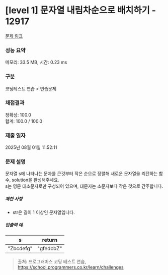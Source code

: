 # [level 1] 문자열 내림차순으로 배치하기 - 12917 

[문제 링크](https://school.programmers.co.kr/learn/courses/30/lessons/12917) 

### 성능 요약

메모리: 33.5 MB, 시간: 0.23 ms

### 구분

코딩테스트 연습 > 연습문제

### 채점결과

정확성: 100.0<br/>합계: 100.0 / 100.0

### 제출 일자

2025년 08월 01일 11:52:11

### 문제 설명

<p>문자열 s에 나타나는 문자를 큰것부터 작은 순으로 정렬해 새로운 문자열을 리턴하는 함수, solution을 완성해주세요.<br>
s는 영문 대소문자로만 구성되어 있으며, 대문자는 소문자보다 작은 것으로 간주합니다.</p>

<h5>제한 사항</h5>

<ul>
<li>str은 길이 1 이상인 문자열입니다.</li>
</ul>

<h5>입출력 예</h5>
<table class="table">
        <thead><tr>
<th>s</th>
<th>return</th>
</tr>
</thead>
        <tbody><tr>
<td>"Zbcdefg"</td>
<td>"gfedcbZ"</td>
</tr>
</tbody>
      </table>

> 출처: 프로그래머스 코딩 테스트 연습, https://school.programmers.co.kr/learn/challenges